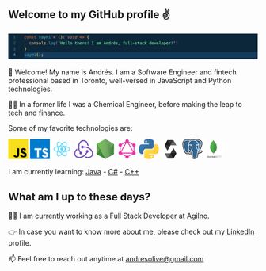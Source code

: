 <!-- ![ My gif ](assets/sayHi.gif) -->
<h2>Welcome to my GitHub profile ✌️</h2>

![ My ss ](assets/ss.png)


👋 Welcome! My name is Andrés. I am a Software Engineer and fintech professional based in Toronto, well-versed in JavaScript and Python technologies.


👨‍🔬 In a former life I was a Chemical Engineer, before making the leap to tech and finance.

Some of my favorite technologies are:


<img src="./assets/js.png" width="40" display="inline-block"> <img src="./assets/typescript.png" width="40" display="inline-block"> <img src="./assets/react.png" width="40" display="inline-block">
<img src="./assets/redux.png" width="40" display="inline-block">
<img src="./assets/nodejs.png" width="40" display="inline-block">
<img src="./assets/graphql.png" width="40" display="inline-block">
<img src="./assets/python.jpeg" width="40" display="inline-block">
<img src="./assets/solidity.png" width="40" display="inline-block">
<img src="./assets/postgresql.png" width="40" display="inline-block">
<img src="./assets/mdb.png" width="40" display="inline-block">


I am currently learning:
<a href="https://www.java.com/">Java</a> - <a href="https://docs.microsoft.com/en-us/dotnet/csharp/" display="inline-block">C#</a>  -  <a href="https://www.cplusplus.com/">C++</a>

<h2>What am I up to these days?</h2>

<p>👨‍💻 I am currently working as a Full Stack Developer at <a href="https://agilno.com/" target="_blank" rel="noopener noreferrer">Agilno</a>.</p>

<p>👉 In case you want to know more about me, please check out my <a href="https://www.linkedin.com/in/andresolivez/">LinkedIn</a> profile.</p>

<p>📫 Feel free to reach out anytime at <a href="mailto:andresolive@gmail.com">andresolive@gmail.com</a></p>
